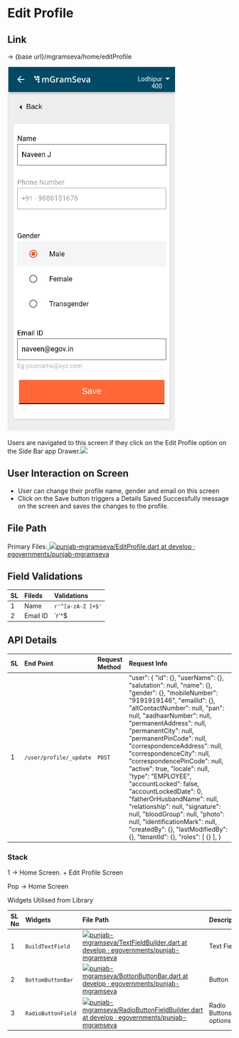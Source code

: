 # Edit Profile

## **Link**

→ {base url}/mgramseva/home/editProfile

![](../../../../.gitbook/assets/image%20%2881%29.png)

Users are navigated to this screen if they click on the Edit Profile option on the Side Bar app Drawer.![](blob:https://digit-discuss.atlassian.net/6fab3b7c-764f-4cd5-ad69-248197e2873e#media-blob-url=true&id=2cba3990-808e-45ec-8e26-0681e2361567&collection=contentId-1925709827&contextId=1925709827&mimeType=image%2Fpng&name=EditProfile.png&size=28631&width=377&height=818&alt=)

## **User Interaction on Screen**

* User can change their profile name, gender and email on this screen
* Click on the Save button triggers a Details Saved Successfully message on the screen and saves the changes to the profile.

## **File Path**

Primary Files:[ ![](https://github.com/fluidicon.png)punjab-mgramseva/EditProfile.dart at develop · egovernments/punjab-mgramseva](https://github.com/egovernments/punjab-mgramseva/blob/develop/frontend/mgramseva/lib/screeens/Profile/EditProfile.dart)

## **Field Validations**

| **SL** | **Fileds** | **Validations** |
| :--- | :--- | :--- |
| 1 | Name | `r'^[a-zA-Z ]+$'` |
| 2 | Email ID | `r'^$|^(([^<>()[\]\\.,;:\s@\"]+(\.[^<>()[\]\\.,;:\s@\"]+)*)|(\".+\"))@((\[[0-9]{1,3}\.[0-9]{1,3}\.[0-9]{1,3}\.[0-9]{1,3}\])|(([a-zA-Z\-0-9]+\.)+[a-zA-Z]{2,}))$'` |

## **API Details**

| **SL** | **End Point** | **Request Method** | **Request Info** |
| :--- | :--- | :--- | :--- |
| 1 | `/user/profile/_update` | `POST` | "user": { "id": {}, "userName": {}, "salutation": null, "name": {}, "gender": {}, "mobileNumber": "9191919146", "emailId": {}, "altContactNumber": null, "pan": null, "aadhaarNumber": null, "permanentAddress": null, "permanentCity": null, "permanentPinCode": null, "correspondenceAddress": null, "correspondenceCity": null, "correspondencePinCode": null, "active": true, "locale": null, "type": "EMPLOYEE", "accountLocked": false, "accountLockedDate": 0, "fatherOrHusbandName": null, "relationship": null, "signature": null, "bloodGroup": null, "photo": null, "identificationMark": null, "createdBy": {}, "lastModifiedBy": {}, "tenantId": {}, "roles": \[ {} \], } |

### **Stack**

1 → Home Screen. + Edit Profile Screen

Pop → Home Screen

Widgets Utilised from Library

| **SL No** | **Widgets** | **File Path** | **Description** |
| :--- | :--- | :--- | :--- |
| 1 | `BuildTextField` | [![](https://github.com/fluidicon.png)punjab-mgramseva/TextFieldBuilder.dart at develop · egovernments/punjab-mgramseva](https://github.com/egovernments/punjab-mgramseva/blob/develop/frontend/mgramseva/lib/widgets/TextFieldBuilder.dart) | Text Field |
| 2 | `BottomButtonBar` | [![](https://github.com/fluidicon.png)punjab-mgramseva/BottonButtonBar.dart at develop · egovernments/punjab-mgramseva](https://github.com/egovernments/punjab-mgramseva/blob/develop/frontend/mgramseva/lib/widgets/BottonButtonBar.dart) | Button |
| 3 | `RadioButtonField` | [![](https://github.com/fluidicon.png)punjab-mgramseva/RadioButtonFieldBuilder.dart at develop · egovernments/punjab-mgramseva](https://github.com/egovernments/punjab-mgramseva/blob/develop/frontend/mgramseva/lib/widgets/RadioButtonFieldBuilder.dart) | Radio Buttons for options |




